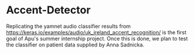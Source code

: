# Accent-Detector

Replicating the yamnet audio classifier results from https://keras.io/examples/audio/uk_ireland_accent_recognition/ is the first goal of Apu's summer internship project. Once this is done, we plan to test the classifier on patient data supplied by Anna Sadnicka.
